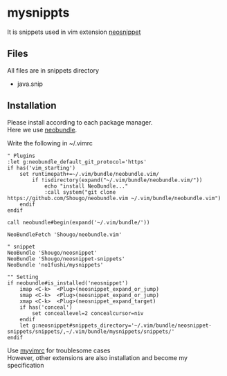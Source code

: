 # mysnippts

It is snippets used in vim extension [neosnippet](https://github.com/Shougo/neosnippet.vim)  

## Files
All files are in snippets directory

* java.snip  
  
## Installation
Please install according to each package manager.  
Here we use [neobundle](hhttps://github.com/Shougo/neobundle.vim).  

Write the following in ~/.vimrc  
```
" Plugins
:let g:neobundle_default_git_protocol='https'
if has('vim_starting')
	set runtimepath+=~/.vim/bundle/neobundle.vim/
		if !isdirectory(expand("~/.vim/bundle/neobundle.vim/"))
			echo "install NeoBundle..."
			:call system("git clone https://github.com/Shougo/neobundle.vim ~/.vim/bundle/neobundle.vim")
	endif
endif

call neobundle#begin(expand('~/.vim/bundle/'))

NeoBundleFetch 'Shougo/neobundle.vim'

" snippet
NeoBundle 'Shougo/neosnippet'
NeoBundle 'Shougo/neosnippet-snippets'
NeoBundle 'no1fushi/mysnippets'

"" Setting
if neobundle#is_installed('neosnippet')
	imap <C-k>	<Plug>(neosnippet_expand_or_jump)
	smap <C-k>	<Plug>(neosnippet_expand_or_jump)
	xmap <C-k>	<Plug>(neosnippet_expand_target)
	if has('conceal')
		set conceallevel=2 concealcursor=niv
	endif
	let g:neosnippet#snippets_directory='~/.vim/bundle/neosnippet-snippets/snippets/,~/.vim/bundle/mysnippets/snippets/'
endif
```  

Use [myvimrc](https://github.com/no1fushi/ConfigFile/blob/master/soft/vim/.vimrc)
for troublesome cases  
However, other extensions are also installation and become my specification  
